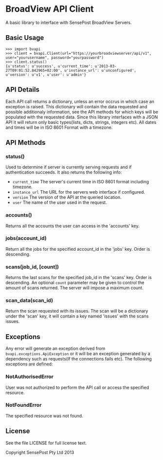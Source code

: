 # BroadView API Client

A basic library to interface with SensePost BroadView Servers.

## Basic Usage
    >>> import bvapi
    >>> client = bvapi.Client(url="https://yourbroadviewserver/api/v1", user="yourusername", password="yourpassword")
    >>> client.status()
    {u'status': u'success', u'current_time': u'2013-03-27T09:01:52.842965+02:00', u'instance_url': u'unconfigured', u'version': u'v1', u'user': u'admin'}

## API Details
Each API call returns a dictionary, unless an error occrus in which case an exception is raised.
This dictionary will contain the data requested and possible additionaly information, see the API methods for which keys will be populated with the requested data.
Since this library interfaces with a JSON API it will return only basic types(lists, dicts, strings, integers etc). All dates and times will be in ISO 8601 Format with a timezone.

## API Methods
### status()
Used to determine if server is currently serving requests and if authentication succeeds. It also returns the following info:
 - `current_time` The server's current time in ISO 8601 format including timezone.
 - `instance_url` The URL for the servers web interface if configured.
 - `version` The version of the API at the queried location.
 - `user` The name of the user used in the request.

### accounts()
Returns all the accounts the user can access in the 'accounts' key.

### jobs(account_id)
Return all the jobs for the specified account_id in the 'jobs' key. Order is descending.

### scans(job_id, [count])
Returns the last scans for the specified job_id in the 'scans' key. Order is descending. An optional `count` parameter may be given to control the amount of scans returned. The server will impose a maximum count.

### scan_data(scan_id)
Return the scan requested with its issues. The scan will be a dictionary under the 'scan' key, it will contain a key named 'issues' with the scans issues.

## Exceptions
Any error will generate an exception derived from `bvapi.exceptions.ApiException` or it will be an exception generated by a dependency such as requests(If the connections fails etc). The following exceptions are defined:

### NotAuthorisedError
User was not authorized to perform the API call or access the specified resource.

### NotFoundError
The specified resource was not found.

## License
See the file LICENSE for full license text.

Copyright SensePost Pty Ltd 2013

